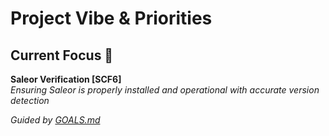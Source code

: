 # Project Vibe & Priorities

## Current Focus 🧠
**Saleor Verification [SCF6]**  
*Ensuring Saleor is properly installed and operational with accurate version detection*

*Guided by [GOALS.md](GOALS.md)*
